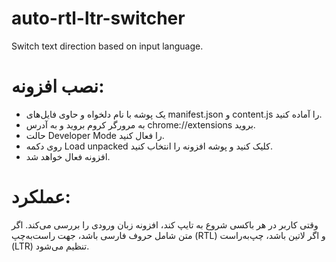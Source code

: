# auto-rtl-ltr-switcher
Switch text direction based on input language.

# نصب افزونه:
- یک پوشه با نام دلخواه و حاوی فایل‌های manifest.json و content.js را آماده کنید.
- به مرورگر کروم بروید و به آدرس chrome://extensions بروید.
- حالت Developer Mode را فعال کنید.
- روی دکمه Load unpacked کلیک کنید و پوشه افزونه را انتخاب کنید.
- افزونه فعال خواهد شد.

# عملکرد:
وقتی کاربر در هر باکسی شروع به تایپ کند، افزونه زبان ورودی را بررسی می‌کند.
اگر متن شامل حروف فارسی باشد، جهت راست‌به‌چپ (RTL) و اگر لاتین باشد، چپ‌به‌راست (LTR) تنظیم می‌شود.
